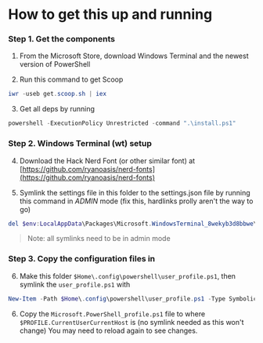 # How to get this up and running
### Step 1. Get the components
1. From the Microsoft Store, download Windows Terminal and the newest version of PowerShell

2. Run this command to get Scoop
```Powershell
iwr -useb get.scoop.sh | iex
```
3. Get all deps by running
```Powershell
powershell -ExecutionPolicy Unrestricted -command ".\install.ps1"
```

### Step 2. Windows Terminal (wt) setup
4. Download the Hack Nerd Font (or other similar font) at [https://github.com/ryanoasis/nerd-fonts](https://github.com/ryanoasis/nerd-fonts)

5. Symlink the settings file in this folder to the settings.json file by running this command in _ADMIN_ mode (fix this, hardlinks prolly aren't the way to go)
```Powershell
del $env:LocalAppData\Packages\Microsoft.WindowsTerminal_8wekyb3d8bbwe\LocalState\settings.json; New-Item -Path $env:LocalAppData\Packages\Microsoft.WindowsTerminal_8wekyb3d8bbwe\LocalState\settings.json -Type HardLink -Target C:\Users\zaynb\repos\configs\powershell\settings.json
```
>Note: all symlinks need to be in admin mode

### Step 3. Copy the configuration files in
6. Make this folder `$Home\.config\powershell\user_profile.ps1`, then symlink the `user_profile.ps1` with
```Powershell
New-Item -Path $Home\.config\powershell\user_profile.ps1 -Type SymbolicLink -Target C:\users\zaynb\repos\config\powershell\user_profile.ps1
```
6. Copy the `Microsoft.PowerShell_profile.ps1` file to where `$PROFILE.CurrentUserCurrentHost` is (no symlink needed as this won't change)
You may need to reload again to see changes.

